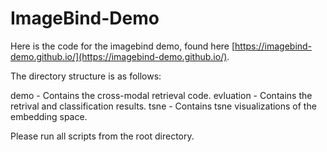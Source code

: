 # ImageBind-Demo

Here is the code for the imagebind demo, found here [https://imagebind-demo.github.io/](https://imagebind-demo.github.io/). 

The directory structure is as follows:

demo - Contains the cross-modal retrieval code.
evluation - Contains the retrival and classification results. 
tsne - Contains tsne visualizations of the embedding space.  

Please run all scripts from the root directory. 
